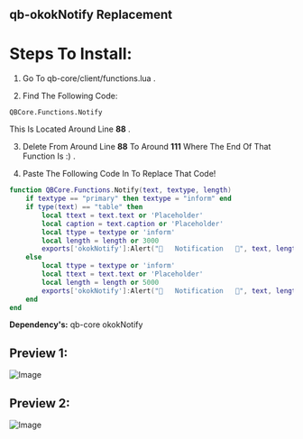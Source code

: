 ## qb-okokNotify Replacement 

# Steps To Install:


1. Go To qb-core/client/functions.lua
.


2. Find The Following Code:

``QBCore.Functions.Notify``

This Is Located Around Line **88**
.


3. Delete From Around Line **88** To Around **111** Where The End Of That Function Is :)
.


4. Paste The Following Code In To Replace That Code!

```lua
function QBCore.Functions.Notify(text, textype, length)
    if textype == "primary" then textype = "inform" end
    if type(text) == "table" then
        local ttext = text.text or 'Placeholder'
        local caption = text.caption or 'Placeholder'
        local ttype = textype or 'inform'
        local length = length or 3000
        exports['okokNotify']:Alert("🔔   Notification   🔔", text, length, "info")
    else
        local ttype = textype or 'inform'
        local ttext = text.text or 'Placeholder'
        local length = length or 5000
        exports['okokNotify']:Alert("🔔   Notification   🔔", text, length, "info")
    end
end
```

**Dependency's:**
qb-core
okokNotify


## Preview 1:

![Image](https://capy-cdn.xyz/cx4EIsugilYG.png)



## Preview 2:

![Image](https://capy-cdn.xyz/1QqLDwdQKY3n.png)
